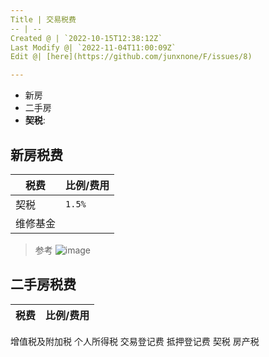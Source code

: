 ```yaml
---
Title | 交易税费
-- | --
Created @ | `2022-10-15T12:38:12Z`
Last Modify @| `2022-11-04T11:00:09Z`
Edit @| [here](https://github.com/junxnone/F/issues/8)

---
```

- 新房
- 二手房
- **契税**: 



## 新房税费

税费 | 比例/费用
-- | --
契税 | `1.5%`
维修基金 | 

> 参考
> ![image](https://user-images.githubusercontent.com/2216970/199956027-982e1952-7078-4602-8230-79dec48a19cf.png)

## 二手房税费

税费 | 比例/费用
-- | --
增值税及附加税
个人所得税
交易登记费
抵押登记费
契税
房产税
